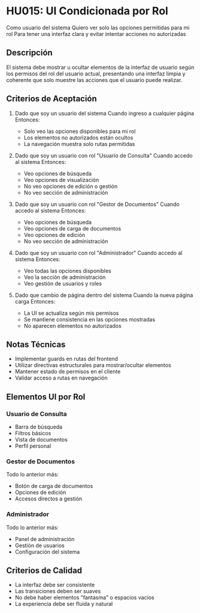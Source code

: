 # HU015: UI Condicionada por Rol

Como usuario del sistema
Quiero ver solo las opciones permitidas para mi rol
Para tener una interfaz clara y evitar intentar acciones no autorizadas

## Descripción
El sistema debe mostrar u ocultar elementos de la interfaz de usuario según los permisos del rol del usuario actual, presentando una interfaz limpia y coherente que solo muestre las acciones que el usuario puede realizar.

## Criterios de Aceptación

1. Dado que soy un usuario del sistema
   Cuando ingreso a cualquier página
   Entonces:
   - Solo veo las opciones disponibles para mi rol
   - Los elementos no autorizados están ocultos
   - La navegación muestra solo rutas permitidas

2. Dado que soy un usuario con rol "Usuario de Consulta"
   Cuando accedo al sistema
   Entonces:
   - Veo opciones de búsqueda
   - Veo opciones de visualización
   - No veo opciones de edición o gestión
   - No veo sección de administración

3. Dado que soy un usuario con rol "Gestor de Documentos"
   Cuando accedo al sistema
   Entonces:
   - Veo opciones de búsqueda
   - Veo opciones de carga de documentos
   - Veo opciones de edición
   - No veo sección de administración

4. Dado que soy un usuario con rol "Administrador"
   Cuando accedo al sistema
   Entonces:
   - Veo todas las opciones disponibles
   - Veo la sección de administración
   - Veo gestión de usuarios y roles

5. Dado que cambio de página dentro del sistema
   Cuando la nueva página carga
   Entonces:
   - La UI se actualiza según mis permisos
   - Se mantiene consistencia en las opciones mostradas
   - No aparecen elementos no autorizados

## Notas Técnicas
- Implementar guards en rutas del frontend
- Utilizar directivas estructurales para mostrar/ocultar elementos
- Mantener estado de permisos en el cliente
- Validar acceso a rutas en navegación

## Elementos UI por Rol

### Usuario de Consulta
- Barra de búsqueda
- Filtros básicos
- Vista de documentos
- Perfil personal

### Gestor de Documentos
Todo lo anterior más:
- Botón de carga de documentos
- Opciones de edición
- Accesos directos a gestión

### Administrador
Todo lo anterior más:
- Panel de administración
- Gestión de usuarios
- Configuración del sistema

## Criterios de Calidad
- La interfaz debe ser consistente
- Las transiciones deben ser suaves
- No debe haber elementos "fantasma" o espacios vacíos
- La experiencia debe ser fluida y natural